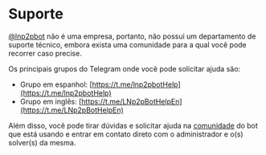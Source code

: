 # Suporte

[@lnp2pbot](https://t.me/lnp2pbot) não é uma empresa, portanto, não possui um departamento de suporte técnico, embora exista uma comunidade para a qual você pode recorrer caso precise.

Os principais grupos do Telegram onde você pode solicitar ajuda são:

- Grupo em espanhol: [https://t.me/lnp2pbotHelp](https://t.me/lnp2pbotHelp)
- Grupo em inglês: [https://t.me/LNp2pBotHelpEn](https://t.me/LNp2pBotHelpEn)

Além disso, você pode tirar dúvidas e solicitar ajuda na [comunidade](./community-find.md) do bot que está usando e entrar em contato direto com o administrador e o(s) solver(s) da mesma.
